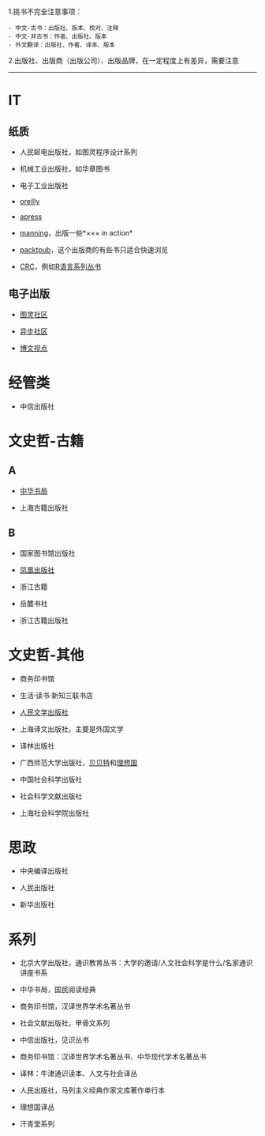 1.挑书不完全注意事项：

    - 中文-古书：出版社、版本、校对、注释
    - 中文-非古书：作者、出版社、版本
    - 外文翻译：出版社、作者、译本、版本

2.出版社、出版商（出版公司）、出版品牌，在一定程度上有差异，需要注意

---

# IT
## 纸质
- 人民邮电出版社，如图灵程序设计系列

- 机械工业出版社，如华章图书

- 电子工业出版社

- [oreilly](http://www.oreilly.com/)

- [apress](https://www.apress.com/cn/)

- [manning](https://www.manning.com/)，出版一些*××× in action*

- [packtpub](https://www.packtpub.com/)，这个出版商的有些书只适合快速浏览

- [CRC](https://www.crcpress.com)，例如[R语言系列丛书](https://www.crcpress.com/Chapman--HallCRC-The-R-Series/book-series/crctherser)


## 电子出版
- [图灵社区](http://www.ituring.com.cn/)

- [异步社区](http://www.epubit.com.cn/)

- [博文视点](http://www.broadview.com.cn/)


# 经管类
- 中信出版社

# 文史哲-古籍
## A
- [中华书局](http://www.zhbc.com.cn)

- 上海古籍出版社

## B
- 国家图书馆出版社

- [凤凰出版社](http://www.fhcbs.com)

- 浙江古籍

- 岳麓书社

- 浙江古籍出版社

# 文史哲-其他
- 商务印书馆

- 生活·读书·新知三联书店

- [人民文学出版社](http://www.rw-cn.com)

- 上海译文出版社，主要是外国文学

- 译林出版社

- 广西师范大学出版社，[贝贝特](http://www.shbbt.com)和[理想国](http://www.ilixiangguo.com)

- 中国社会科学出版社

- 社会科学文献出版社

- 上海社会科学院出版社

# 思政
- 中央编译出版社

- 人民出版社

- 新华出版社


# 系列

- 北京大学出版社，通识教育丛书：大学的邀请/人文社会科学是什么/名家通识讲座书系

- 中华书局，国民阅读经典

- 商务印书馆，汉译世界学术名著丛书

- 社会文献出版社，甲骨文系列

- 中信出版社，见识丛书

- 商务印书馆：汉译世界学术名著丛书、中华现代学术名著丛书

- 译林：牛津通识读本、人文与社会译丛

- 人民出版社，马列主义经典作家文库著作单行本

- 理想国译丛

- 汗青堂系列




